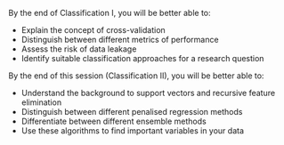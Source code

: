 By the end of Classification I, you will be better able to:

- Explain the concept of cross-validation
- Distinguish between different metrics of performance
- Assess the risk of data leakage
- Identify suitable classification approaches for a research question

By the end of this session (Classification II), you will be better able to:

- Understand the background to support vectors and recursive feature elimination
- Distinguish between different penalised regression methods
- Differentiate between different ensemble methods
- Use these algorithms to find important variables in your data
